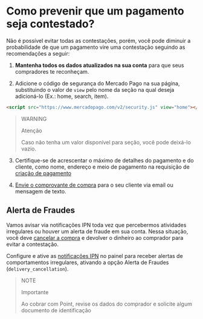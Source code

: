 # Como prevenir que um pagamento seja contestado?

Não é possível evitar todas as contestações, porém, você pode diminuir a probabilidade de que um pagamento vire uma contestação seguindo as recomendações a seguir:

1. **Mantenha todos os dados atualizados na sua conta** para que seus compradores te reconheçam.
   
2. Adicione o código de segurança do Mercado Pago na sua página, substituindo o valor de `view` pelo nome da seção na qual deseja adicioná-lo (Ex.: home, search, item).
```html
<script src="https://www.mercadopago.com/v2/security.js" view="home"></script>
```

> WARNING
>
> Atenção
>
> Caso não tenha um valor disponível para seção, você pode deixá-lo vazio.

3. Certifique-se de acrescentar o máximo de detalhes do pagamento e do cliente, como nome, endereço e meio de pagamento na requisição de [criação de pagamento](/developers/pt/reference/payments/_payments/post)
   
4. [Envie o comprovante de compra](https://www.mercadopago[FAKER][URL][DOMAIN]/ajuda/16170) para o seu cliente via email ou mensagem de texto.

## Alerta de Fraudes

Vamos avisar via notificações IPN toda vez que percebermos atividades irregulares ou houver um alerta de fraude em sua conta. Nessa situação, você deve [cancelar a compra](/developers/pt/guides/additional-content/sales-processing/cancellations-and-refunds) e devolver o dinheiro ao comprador para evitar a contestação.

Configure e ative as [notificações IPN](/developers/panel/ipn) no painel para receber alertas de comportamentos irregulares, ativando a opção Alerta de Fraudes (`delivery_cancellation`).

> NOTE
>
> Importante
> 
> Ao cobrar com Point, revise os dados do comprador e solicite algum documento de identificação